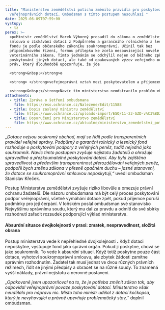 ```yaml
---
title: "Ministerstvo zemědělství potichu změnilo pravidla pro poskytování
  veřejnoprávních dotací. Ombudsman s tímto postupem nesouhlasí "
date: 2025-06-09T07:59:00
vystupy:
  - tz
perex: >-
  <p>Ministr zemědělství Marek Výborný prosadil do zákona o zemědělství, že
  smlouva o získávání dotací z Podpůrného a garančního rolnického a lesnického
  fondu je podle občanského zákoníku soukromoprávní. Učinil tak bez
  připomínkového řízení, formou přílepku ke zcela nesouvisející novele
  veterinárního zákona. Tímto jednáním se odchýlil nejen od běžného způsobu
  poskytování jiných dotací, ale také od opakovaných výzev veřejného ochránce
  práv, který dlouhodobě upozorňuje, že jde

  <strong>&nbsp;</strong>o

  <strong> </strong>veřejnoprávní vztah mezi poskytovatelem a příjemcem dotace.

  <strong>&nbsp;</strong>Navíc tím ministerstvo neodstranilo problém v&nbsp;poskytování zemědělských dotací.&nbsp;</p>
attachments:
  - title: Zpráva o šetření ombudsmana
    file: https://eso.ochrance.cz/Nalezene/Edit/11588
  - title: Dopis zaslaný ministru zemědělství
    file: https://www.ochrance.cz/uploads-import/ESO/11-23-SZD-v%C3%BDzva%20%C3%BA%C5%99adu-4.pdf
  - title: Doporučení pro Ministerstvo zemědělství
    file: https://www.ochrance.cz/aktualne/ministerstvo_zemedelstvi_potichu_zmenilo_pravidla_pro_poskytovani_verejnopravnich_dotaci-_ombudsman_s_timto_postupem_nesouhlasi/doporuceni_pro_ministerstvo_zemedelstvi.pdf
---
```

<p>
<i>„Dotace nejsou soukromý obchod, mají se řídit podle transparentních pravidel veřejné správy. Podpůrný a garanční rolnický a lesnický fond rozhoduje o poskytování podpory z&nbsp;veřejných peněz, tudíž nejedná jako soukromník. Navíc tímto postupem zvyšuje nejistotu žadatelů a ohrožuje spravedlivé a přezkoumatelné poskytování dotací. Aby byla zajištěna spravedlivost a především transparentnost přerozdělování veřejných peněz, podpořil bych změnu zákona v&nbsp;přesně opačném duchu – jasné stanovení, že dotace se soukromoprávní smlouvou neposkytují,“&nbsp;</i>uvedl ombudsman Stanislav Křeček.</p>
<p>Postup Ministerstva zemědělství zvyšuje riziko libovůle a omezuje právní ochranu žadatelů. Dle názoru ombudsmana má být celý proces poskytování podpor veřejnoprávní, včetně vymáhání dotace zpět, pokud příjemce poruší podmínky pro její čerpání. V&nbsp;loňském poslal ombudsman své stanovisko Nejvyššímu správnímu soudu, který mu dal za pravdu a odmítl do své sbírky rozhodnutí zařadit rozsudek podporující výklad ministerstva.&nbsp;</p>
<h4>
<strong>Absurdní situace dvojkolejnosti v praxi: zmatek, nespravedlnost, složitá obrana</strong></h4>
<p>Postup ministerstva vede k nepřehledné dvojkolejnosti
<strong>.</strong> Když dotaci neposkytne,&nbsp;vystupuje fond jako správní orgán. Pokud ji poskytne, chová se jako&nbsp;soukromník. To vede k absurdní situaci. Když totiž poskytne pouze&nbsp;část dotace,&nbsp;vyhotoví soukromoprávní smlouvu, ale zbytek žádosti zamítne správním rozhodnutím. Žadatel tak musí jednat ve dvou různých právních režimech, řídit se jinými předpisy a obracet se na různé soudy. To znamená vyšší náklady, právní nejistotu a nerovné postavení.</p>
<p>
<i>„Opakovaně jsem upozorňoval na to, že je potřeba změnit zákon tak, aby odpovídal veřejnoprávní povaze poskytování dotací. Ministerstvo však neudělalo pro nápravu nic. Místo toho ministr udělal z dotací kočkopsa, který je nevyhovující a právně upevňuje problematický stav,“</i> doplnil ombudsman.&nbsp;</p>
